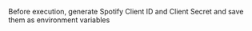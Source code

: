 Before execution, generate Spotify Client ID and Client Secret and save them as environment variables

